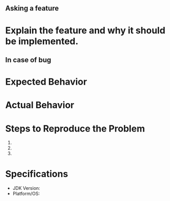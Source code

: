 ## Asking a feature

# Explain the feature and why it should be implemented.


## In case of bug

# Expected Behavior


# Actual Behavior


# Steps to Reproduce the Problem

  1.
  2.
  3.

# Specifications

  - JDK Version:
  - Platform/OS:

